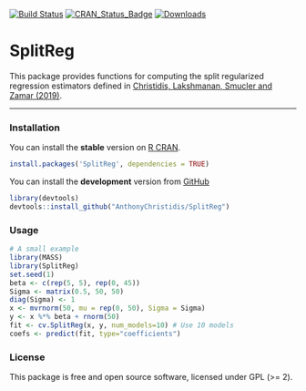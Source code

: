 
<!-- README.md is generated from README.Rmd. Please edit that file -->
[![Build Status](https://travis-ci.com/AnthonyChristidis/SplitReg.svg?branch=master)](https://travis-ci.com/AnthonyChristidis/SplitReg) [![CRAN\_Status\_Badge](http://www.r-pkg.org/badges/version/SplitReg)](https://cran.r-project.org/package=SplitReg) [![Downloads](http://cranlogs.r-pkg.org/badges/SplitReg)](https://cran.r-project.org/package=SplitReg)

SplitReg
========

This package provides functions for computing the split regularized regression estimators defined in [Christidis, Lakshmanan, Smucler and Zamar (2019)](https://arxiv.org/abs/1712.03561).

------------------------------------------------------------------------

### Installation

You can install the **stable** version on [R CRAN](https://cran.r-project.org/package=SplitReg).

``` r
install.packages('SplitReg', dependencies = TRUE)
```

You can install the **development** version from [GitHub](https://github.com/AnthonyChristidis/SplitReg)

``` r
library(devtools)
devtools::install_github("AnthonyChristidis/SplitReg")
```

### Usage

``` r
# A small example
library(MASS)
library(SplitReg)
set.seed(1)
beta <- c(rep(5, 5), rep(0, 45))
Sigma <- matrix(0.5, 50, 50)
diag(Sigma) <- 1
x <- mvrnorm(50, mu = rep(0, 50), Sigma = Sigma)
y <- x %*% beta + rnorm(50)
fit <- cv.SplitReg(x, y, num_models=10) # Use 10 models
coefs <- predict(fit, type="coefficients")
```

### License

This package is free and open source software, licensed under GPL (&gt;= 2).
